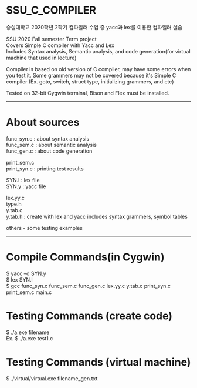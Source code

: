 # SSU_C_COMPILER
  
숭실대학교 2020학년 2학기 컴파일러 수업 중 yacc과 lex를 이용한 컴파일러 실습  
  
SSU 2020 Fall semester Term project  
Covers Simple C compiler with Yacc and Lex  
Includes Syntax analysis, Semantic analysis, and code generation(for virtual machine that used in lecture)  

Compiler is based on old version of C compiler, may have some errors when you test it.
Some grammers may not be covered because it's Simple C compiler (Ex. goto, switch, struct type, initializing grammers, and etc)

Tested on 32-bit Cygwin terminal, Bison and Flex must be installed.

---------------------------------------------------------------------------------------------------------------------------------
# About sources

func_syn.c : about syntax analysis  
func_sem.c : about semantic analysis  
func_gen.c : about code generation  

print_sem.c  
print_syn.c : printing test results  

SYN.l : lex file  
SYN.y : yacc file  

lex.yy.c  
type.h  
y.tab.c  
y.tab.h : create with lex and yacc includes syntax grammers, symbol tables

others - some testing examples

---------------------------------------------------------------------------------------------------------------------------------
# Compile Commands(in Cygwin)
  
$ yacc –d SYN.y  
$ lex SYN.l  
$ gcc func_syn.c func_sem.c func_gen.c lex.yy.c y.tab.c print_syn.c print_sem.c main.c  

# Testing Commands  (create code)
  
$ ./a.exe filename  
Ex. $ ./a.exe test1.c  

# Testing Commands (virtual machine)

$ ./virtual/virtual.exe filename_gen.txt
